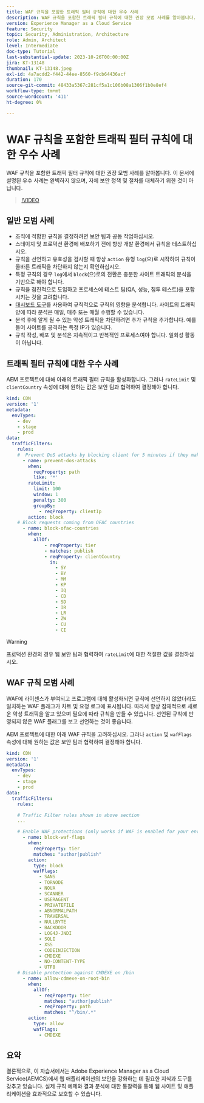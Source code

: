 ```yaml
---
title: WAF 규칙을 포함한 트래픽 필터 규칙에 대한 우수 사례
description: WAF 규칙을 포함한 트래픽 필터 규칙에 대한 권장 모범 사례를 알아봅니다.
version: Experience Manager as a Cloud Service
feature: Security
topic: Security, Administration, Architecture
role: Admin, Architect
level: Intermediate
doc-type: Tutorial
last-substantial-update: 2023-10-26T00:00:00Z
jira: KT-13148
thumbnail: KT-13148.jpeg
exl-id: 4a7acdd2-f442-44ee-8560-f9cb64436acf
duration: 170
source-git-commit: 48433a5367c281cf5a1c106b08a1306f1b0e8ef4
workflow-type: tm+mt
source-wordcount: '411'
ht-degree: 0%

---
```


# WAF 규칙을 포함한 트래픽 필터 규칙에 대한 우수 사례

WAF 규칙을 포함한 트래픽 필터 규칙에 대한 권장 모범 사례를 알아봅니다. 이 문서에 설명된 우수 사례는 완벽하지 않으며, 자체 보안 정책 및 절차를 대체하기 위한 것이 아닙니다.

>[!VIDEO](https://video.tv.adobe.com/v/3425408?quality=12&learn=on)

## 일반 모범 사례

- 조직에 적합한 규칙을 결정하려면 보안 팀과 공동 작업하십시오.
- 스테이지 및 프로덕션 환경에 배포하기 전에 항상 개발 환경에서 규칙을 테스트하십시오.
- 규칙을 선언하고 유효성을 검사할 때 항상 `action` 유형 `log`(으)로 시작하여 규칙이 올바른 트래픽을 차단하지 않는지 확인하십시오.
- 특정 규칙의 경우 `log`에서 `block`(으)로의 전환은 충분한 사이트 트래픽의 분석을 기반으로 해야 합니다.
- 규칙을 점진적으로 도입하고 프로세스에 테스트 팀(QA, 성능, 침투 테스트)을 포함시키는 것을 고려합니다.
- [대시보드 도구](https://github.com/adobe/AEMCS-CDN-Log-Analysis-Tooling)를 사용하여 규칙적으로 규칙의 영향을 분석합니다. 사이트의 트래픽 양에 따라 분석은 매일, 매주 또는 매월 수행할 수 있습니다.
- 분석 후에 알게 될 수 있는 악성 트래픽을 차단하려면 추가 규칙을 추가합니다. 예를 들어 사이트를 공격하는 특정 IP가 있습니다.
- 규칙 작성, 배포 및 분석은 지속적이고 반복적인 프로세스여야 합니다. 일회성 활동이 아닙니다.

## 트래픽 필터 규칙에 대한 우수 사례

AEM 프로젝트에 대해 아래의 트래픽 필터 규칙을 활성화합니다. 그러나 `rateLimit` 및 `clientCountry` 속성에 대해 원하는 값은 보안 팀과 협력하여 결정해야 합니다.

```yaml
kind: CDN
version: '1'
metadata:
  envTypes:
    - dev
    - stage
    - prod
data:
  trafficFilters:
    rules:
    #  Prevent DoS attacks by blocking client for 5 minutes if they make more than 100 requests in 1 second.
      - name: prevent-dos-attacks
        when:
          reqProperty: path
          like: '*'
        rateLimit:
          limit: 100
          window: 1
          penalty: 300
          groupBy:
            - reqProperty: clientIp
        action: block
    # Block requests coming from OFAC countries
      - name: block-ofac-countries
        when:
          allOf:
              - reqProperty: tier
              - matches: publish
              - reqProperty: clientCountry
                in:
                  - SY
                  - BY
                  - MM
                  - KP
                  - IQ
                  - CD
                  - SD
                  - IR
                  - LR
                  - ZW
                  - CU
                  - CI
```

>[!WARNING]
>
>프로덕션 환경의 경우 웹 보안 팀과 협력하여 `rateLimit`에 대한 적절한 값을 결정하십시오.

## WAF 규칙 모범 사례

WAF에 라이센스가 부여되고 프로그램에 대해 활성화되면 규칙에 선언하지 않았더라도 일치하는 WAF 플래그가 차트 및 요청 로그에 표시됩니다. 따라서 항상 잠재적으로 새로운 악성 트래픽을 알고 있으며 필요에 따라 규칙을 만들 수 있습니다. 선언된 규칙에 반영되지 않은 WAF 플래그를 보고 선언하는 것이 좋습니다.

AEM 프로젝트에 대한 아래 WAF 규칙을 고려하십시오. 그러나 `action` 및 `wafFlags` 속성에 대해 원하는 값은 보안 팀과 협력하여 결정해야 합니다.

```yaml
kind: CDN
version: '1'
metadata:
  envTypes:
    - dev
    - stage
    - prod
data:
  trafficFilters:
    rules:

    # Traffic Filter rules shown in above section
    ...

    # Enable WAF protections (only works if WAF is enabled for your environment)
      - name: block-waf-flags
        when:
          reqProperty: tier
          matches: "author|publish"
        action:
          type: block
          wafFlags:
            - SANS
            - TORNODE
            - NOUA
            - SCANNER
            - USERAGENT
            - PRIVATEFILE
            - ABNORMALPATH
            - TRAVERSAL
            - NULLBYTE
            - BACKDOOR
            - LOG4J-JNDI
            - SQLI
            - XSS
            - CODEINJECTION
            - CMDEXE
            - NO-CONTENT-TYPE
            - UTF8
    # Disable protection against CMDEXE on /bin
      - name: allow-cdmexe-on-root-bin
        when:
          allOf:
            - reqProperty: tier
              matches: "author|publish"
            - reqProperty: path
              matches: "^/bin/.*"
        action:
          type: allow
          wafFlags:
            - CMDEXE
```

## 요약

결론적으로, 이 자습서에서는 Adobe Experience Manager as a Cloud Service(AEMCS)에서 웹 애플리케이션의 보안을 강화하는 데 필요한 지식과 도구를 갖추고 있습니다. 실제 규칙 예제와 결과 분석에 대한 통찰력을 통해 웹 사이트 및 애플리케이션을 효과적으로 보호할 수 있습니다.



